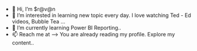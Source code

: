 - 👋 Hi, I’m $r@v@n
- 👀 I’m interested in learning new topic every day. I love watching Ted - Ed videos, Bubble Tea ...
- 🌱 I’m currently learning Power BI Reporting..
- 📫 Reach me at --> You are already reading my profile. Explore my content..

<!---
SravanSakkhari/SravanSakkhari is a ✨ special ✨ repository because its `README.md` (this file) appears on your GitHub profile.
You can click the Preview link to take a look at your changes.
--->

